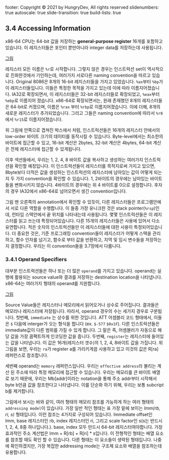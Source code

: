 footer: Copyright © 2021 by HungryDev, All rights reserved
slidenumbers: true
autoscale: true
slide-transition: true
build-lists: true

## 3.4 Accessing Information
x86-64 CPU는 64-bit 값을 저장하는 **general-purpose register** 16개를 포함하고 있습니다. 이 레지스터들은 포인터 뿐만아니라 integer data를 저장하는데 사용됩니다. 

[그림]()

레지스터 모든 이름은 `%r`로 시작합니다. 그렇지 않은 경우는 인스트럭션 set이 역사적으로 진화한것에서 기인하는데, 여러가지 서로다른 naming convention을 따르고 있습니다. Original 8086은 8개의 16-bit 레지스터들을 가지고 있었습니다. `%ax`부터 `%bp`가 이 레지스터들입니다. 이들은 특정한 목적을 가지고 있는데 이에 따라 이름지어졌습니다. IA32로 확장되면서, 이 레지스터들은 32-bit 레지스터들로 확장되었고, `%eax`부터 `%ebp`로 이름지어 졌습니다. x86-64로 확장되면서는, 원래 존재했던 8개의 레지스터들은 64-bit로 커졌으며, 이름은 `%rax` 부터 `%rbp`로 이름지어졌습니다. 이에 더해, 8개의 새로운 레지스터가 추가되었습니다. 그리고 그들은 naming convention에 따라서 `%r8`에서 `%r15`로 이름지어졌습니다.</br>

위 그림에 안쪽으로 겹쳐진 박스에서 처럼, 인스트럭션들은 16개의 레지스터 안에서의 low-order 바이트 크기의 데이터를 동작시킬 수 있습니다. Byte-level에서는 최소한의 바이트에 접근할 수 있고, 16-bit 계산은 2bytes, 32-bit 계산은 4bytes, 64-bit 계산은 전체 레지스터에 접근할 수 있게됩니다.</br>

이후 섹션들에서, 우리는 1, 2, 4, 8 바이트 값을 복사하고 생성하는 여러가지 인스트럭션을 확인할 예정입니다. 이 인스트럭션들이 레지스터를 목적지로써 가지고 있으면, 8byte보다 더적은 값을 생성하는 인스트럭션의 레지스터에 남아있는 값이 어떻게 되는지 두 가지 convention을 확인할 수 있습니다. 1, 2바이트의 경우에는 남아있는 바이트들을 변화시키지 않습니다. 4바이트의 경우에는 위 4 바이트를 0으로 설정합니다. 후자의 경우 IA32에서 x86-64로 넘어오면서 생긴 convention입니다.</br>

그림 맨 오른쪽의 annotation에서 확인할 수 있듯이, 다른 레지스터들은 프로그램안에서 서로 다른 역할을 수행합니다. 이 들중 가장 유니크한 것은 stack pointer(`%rsp`)인데, 런타임 스택안에서 끝 위치를 나타내는데 사용됩니다. 몇몇 인스트럭션들은 이 레지스터를 읽고 쓰는데 특정되어있습니다. 다른 15개의 레지스터들은 사용에 있어서 다소 유연합니다. 적은 숫자의 인스트럭션들만 이 레지스터들에 대한 사용이 특정되어있습니다. 더 중요한 것은, 기준 프로그래밍 convention들이 레지스터가 어떻게 스택을 관리하고, 함수 인자를 넘기고, 함수로 부터 값을 반환하고, 지역 및 임시 변수들을 저장하는지 결정합니다. 우리는 이 convention들을 3.7장에서 다룹니다.</br>

### 3.4.1 Operand Specifiers
대부분 인스트럭션들은 하나 또는 더 많은 `operand`를 가지고 있습니다. operand는 실행에 활용되는 source value와 결과를 저장하는 destination location을 나타냅니다. x86-64는 여러가지 형태의 operand를 지원합니다.

[그림]()

Source Value들은 레지스터나 메모리에서 읽어오거나 상수로 주어집니다. 결과들은 메모리나 레지스터에 저장됩니다. 따라서, operand 경우의 수는 세가지 경우로 구분됩니다. 첫번째, `immediate` 는 상수를 위한 것입니다. ATT 어셈블리 코드 형태에서, 이들은 `$` 다음에 interger가 오는 형식을 띕니다 (ex. `$-577` `$0x1F`). 다른 인스트럭션들은 immediate값이 다른 범위를 가질 수 있게 합니다. 그 말은 즉, 어셈블러가 자동으로 해당 값을 가장 콤팩트하게 인코딩한 값을 줍니다. 두번째, `register`는 레지스터에 들어있는 값을 나타냅니다. 이 값은 16개(레지스터 갯수)의 1, 2, 4, 8바이트 값을 가집니다. 위 그림을 보면, 우리는 `ra`가 register a를 가리키게끔 사용하고 있고 이것의 값은 R[ra] 레퍼런스로 참조합니다.</br>

세번째 operand는 `memory` 레퍼런스입니다. 우리는 `effective address`라 불리는 계산 된 주소에 따라 특정 메모리에 접근할 수 있습니다. 우리는 메모리를 큰 바이트 배열로 보기 때문에, 우리는 Mb[addr]이라는 notation을 통해 주소 addr부터 시작해서 byte b만큼 값을 참조한다고 나타냅니다. 이를 단순화 하기 위해, 우리는 보통 subcript b를 제거합니다.</br>

그림에서 보시는 바와 같이, 여러 형태의 메모리 참조를 가능하게 하는 여러 형태의 `addressing model`이 있습니다. 가장 일반 적인 형태는 표 가장 밑에 보이는 *Imm(rb, ri, s)* 형태입니다. 이런 참조는 4가지로 구성되어 있습니다. Immediate offset인 Imm, base 레지스터인 rb, index 레지스터인 ri, 그리고 scale factor인 s(s는 반드시 1, 2, 4, 8중 하나입니다.). base, index 모두 만드시 64-bit 레지스터여야합니다. 가장 효과적인 주소 계산법은 Imm + R[rb] + R[ri] * s입니다. 이 전형적인 형태는 배열 요소를 참조할 때도 확인 할 수 있습니다. 다른 형태는 이 요소들이 생략된 형태입니다. 나중에 확인하겠지만, 가장 복잡한 addressing mode는 구조체 요소와 배열을 참조하는데 유용합니다.</br>